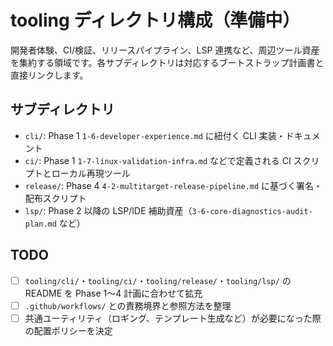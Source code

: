 # tooling ディレクトリ構成（準備中）

開発者体験、CI/検証、リリースパイプライン、LSP 連携など、周辺ツール資産を集約する領域です。各サブディレクトリは対応するブートストラップ計画書と直接リンクします。

## サブディレクトリ
- `cli/`: Phase 1 `1-6-developer-experience.md` に紐付く CLI 実装・ドキュメント
- `ci/`: Phase 1 `1-7-linux-validation-infra.md` などで定義される CI スクリプトとローカル再現ツール
- `release/`: Phase 4 `4-2-multitarget-release-pipeline.md` に基づく署名・配布スクリプト
- `lsp/`: Phase 2 以降の LSP/IDE 補助資産（`3-6-core-diagnostics-audit-plan.md` など）

## TODO
- [ ] `tooling/cli/`・`tooling/ci/`・`tooling/release/`・`tooling/lsp/` の README を Phase 1〜4 計画に合わせて拡充
- [ ] `.github/workflows/` との責務境界と参照方法を整理
- [ ] 共通ユーティリティ（ロギング、テンプレート生成など）が必要になった際の配置ポリシーを決定
